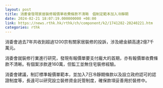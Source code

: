 ```yaml
---
layout: post
title: 消委會發現家居裝修報價單收費條款不清晰　倡制定範本加入冷靜期
date: 2024-02-21 18:07:19.000000000 +08:00
link: https://news.rthk.hk/rthk/ch/component/k2/1741282-20240221.htm
categories: rthk
---
```


消委會過去7年共收到超過1200宗有關家居裝修的投訴，涉及總金額高達2億7千萬元。

消委會就裝修行業進行研究，發現有報價單要支付龐大的首期，亦有報價單收費條款不清晰。有個案涉款達160萬，但監工並無住宅裝修經驗。

消委會建議，制訂標準報價單範本，並加入7日冷靜期條款以及設立政府認可的認證制度等，長遠可以研究設立裝修資金託管制度，確保款項妥善用於裝修中。
